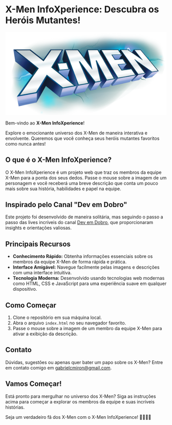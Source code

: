 # X-Men InfoXperience: Descubra os Heróis Mutantes!

![X-Men InfoXperience](src/imagens/logo.svg)

Bem-vindo ao **X-Men InfoXperience**!

Explore o emocionante universo dos X-Men de maneira interativa e envolvente. Queremos que você conheça seus heróis mutantes favoritos como nunca antes!

## O que é o X-Men InfoXperience?

O X-Men InfoXperience é um projeto web que traz os membros da equipe X-Men para a ponta dos seus dedos. Passe o mouse sobre a imagem de um personagem e você receberá uma breve descrição que conta um pouco mais sobre sua história, habilidades e papel na equipe.

## Inspirado pelo Canal "Dev em Dobro"

Este projeto foi desenvolvido de maneira solitária, mas seguindo o passo a passo das lives incríveis do canal [Dev em Dobro](https://www.youtube.com/@DevemDobro), que proporcionaram insights e orientações valiosas.

## Principais Recursos

- **Conhecimento Rápido:** Obtenha informações essenciais sobre os membros da equipe X-Men de forma rápida e prática.
- **Interface Amigável:** Navegue facilmente pelas imagens e descrições com uma interface intuitiva.
- **Tecnologia Moderna:** Desenvolvido usando tecnologias web modernas como HTML, CSS e JavaScript para uma experiência suave em qualquer dispositivo.

## Como Começar

1. Clone o repositório em sua máquina local.
2. Abra o arquivo `index.html` no seu navegador favorito.
3. Passe o mouse sobre a imagem de um membro da equipe X-Men para ativar a exibição da descrição.

## Contato

Dúvidas, sugestões ou apenas quer bater um papo sobre os X-Men? Entre em contato comigo em [gabrielcmiron@gmail.com](mailto:gabrielcmiron@gmail.com).

## Vamos Começar!

Está pronto para mergulhar no universo dos X-Men? Siga as instruções acima para começar a explorar os membros da equipe e suas incríveis histórias.

Seja um verdadeiro fã dos X-Men com o X-Men InfoXperience! 🦸‍♂️🦸‍♀️

